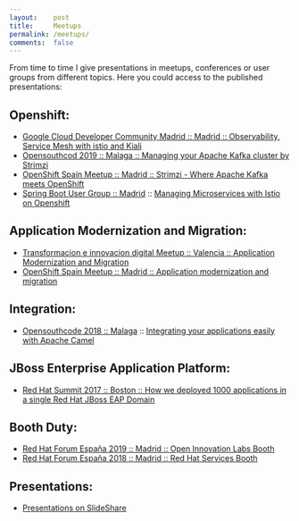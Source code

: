 ```yaml
---
layout:    post
title:     Meetups
permalink: /meetups/
comments:  false
---
```


From time to time I give presentations in meetups, conferences or user groups
from different topics. Here you could access to the published presentations:

## Openshift:
* [Google Cloud Developer Community Madrid :: Madrid :: Observability, Service Mesh with istio and Kiali](https://www.meetup.com/es/gcdcmadrid/events/261668288/)
* [Opensouthcod 2019 :: Malaga :: Managing your Apache Kafka cluster by Strimzi](https://www.opensouthcode.org/conferences/opensouthcode2019/program/proposals/232)
* [OpenShift Spain Meetup :: Madrid :: Strimzi - Where Apache Kafka meets OpenShift](https://www2.slideshare.net/jromanmartin/strimzi-where-apache-kafka-meets-openshift-openshift-spain-meetup)
* [Spring Boot User Group :: Madrid](https://www.meetup.com/es/madrid-spring-user-group/events/258322835/) :: [Managing Microservices with Istio on Openshift](https://www2.slideshare.net/jromanmartin/managing-microservices-with-istio-on-openshift-meetup)

## Application Modernization and Migration:
* [Transformacion e innovacion digital Meetup :: Valencia :: Application Modernization and Migration](https://www2.slideshare.net/jromanmartin/transformacion-e-innovacion-digital-meetup-application-modernization-and-migration)
* [OpenShift Spain Meetup :: Madrid :: Application modernization and migration](https://www2.slideshare.net/jromanmartin/openshift-meetup-application-modernization-and-migration)

## Integration:
* [Opensouthcode 2018 :: Malaga](https://www.opensouthcode.org/conferences/opensouthcode2018/program/proposals/153) :: [Integrating your applications easily with Apache Camel](https://www2.slideshare.net/jromanmartin/opensouthcode-2018-integrating-your-applications-easily-with-apache-camel)

## JBoss Enterprise Application Platform:
* [Red Hat Summit 2017 :: Boston :: How we deployed 1000 applications in a single Red Hat JBoss EAP Domain](https://www.redhat.com/files/summit/session-assets/2017/S104758-martin-gil.pdf)

## Booth Duty:
* [Red Hat Forum España 2019 :: Madrid :: Open Innovation Labs Booth](https://events.redhat.com/profile/form/index.cfm?PKformID=0x67109abcd)
* [Red Hat Forum España 2018 :: Madrid :: Red Hat Services Booth](https://www.redhat.com/en/events/forum-spain)

## Presentations:
* [Presentations on SlideShare](https://www2.slideshare.net/jromanmartin/presentations)
